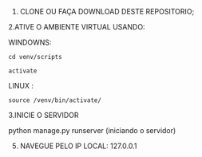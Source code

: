 1. CLONE OU FAÇA DOWNLOAD DESTE REPOSITORIO;	

2.ATIVE O AMBIENTE VIRTUAL USANDO:	

  WINDOWNS:	
			
    cd venv/scripts	
		
    activate	
  LINUX :	
	
   
    source /venv/bin/activate/	
			
3.INICIE O SERVIDOR	

  
  python manage.py runserver (iniciando o servidor)	
	
5. NAVEGUE PELO IP LOCAL: 127.0.0.1
